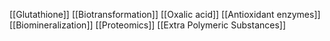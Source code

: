 [[Glutathione]]
[[Biotransformation]]
[[Oxalic acid]]
[[Antioxidant enzymes]]
[[Biomineralization]]
[[Proteomics]]
[[Extra Polymeric Substances]]
